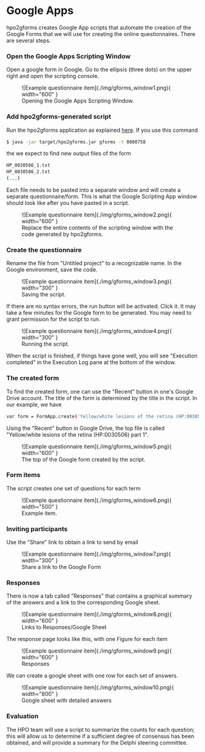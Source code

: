 # Google Apps
hpo2gforms creates Google App scripts that automate the creation of the Google Forms that we will use for creating the
online questionnaires. There are several steps.


### Open the Google Apps Scripting Window
Open a google form in Google. Go to the ellipsis (three dots) on the upper right and open the scripting console.

<figure markdown>
![Example questionnaire item](./img/gforms_window1.png){ width="600" }
<figcaption>Opening the Google Apps Scripting Window.
</figcaption>
</figure>

### Add hpo2gforms-generated script

Run the hpo2gforms application as explained [here](hpo2gforms.md). If you use this command
```bash
$ java -jar target/hpo2gforms.jar gforms -t 0000758 
```
the we expect to find new output files of the form
```bash
HP_0030506_1.txt
HP_0030506_2.txt
(...)
```
Each file needs to be pasted into a separate window and will create a separate questionnaire/form.
This is what the Google Scripting App window should look like after you have pasted in a script.


<figure markdown>
![Example questionnaire item](./img/gforms_window2.png){ width="600" }
<figcaption>Replace the entire contents of the scripting window with the code generated by hpo2gforms.
</figcaption>
</figure>

### Create the questionnaire
Rename the file from "Untitled project" to a recognizable name.
In the Google environment, save the code. 

<figure markdown>
![Example questionnaire item](./img/gforms_window3.png){ width="300" }
<figcaption>Saving the script.
</figcaption>
</figure>


If there are no syntax errors,
the run button will be activated. Click it. It may take a few minutes for
the Google form to be generated. You may need to grant permission for the script to run.

<figure markdown>
![Example questionnaire item](./img/gforms_window4.png){ width="300" }
<figcaption>Running the script.
</figcaption>
</figure>

When the script is finished, if things have gone well, you will see "Execution completed" in the Execution Log pane at the bottom of the window.

### The created form

To find the created form, one can use the "Recent" button in one's 
Google Drive account. The title of the form is determined by the title in the script. In our example, we have
```bash
var form = FormApp.create('Yellow/white lesions of the retina (HP:0030506) part 1');
```
Using the "Recent" button in Google Drive, the top file is called "Yellow/white lesions of the retina (HP:0030506) part 1".

<figure markdown>
![Example questionnaire item](./img/gforms_window5.png){ width="600" }
<figcaption>The top of the Google form created by the script.
</figcaption>
</figure>


### Form items

The script creates one set of questions for each term

<figure markdown>
![Example questionnaire item](./img/gforms_window6.png){ width="500" }
<figcaption>Example item.
</figcaption>
</figure>


### Inviting participants

Use the "Share" link to obtain a link to send by email

<figure markdown>
![Example questionnaire item](./img/gforms_window7.png){ width="300" }
<figcaption>Share a link to the Google Form
</figcaption>
</figure>


### Responses

There is now a tab called "Responses" that contains a graphical summary of the answers and a link to the 
corresponding Google sheet.

<figure markdown>
![Example questionnaire item](./img/gforms_window8.png){ width="600" }
<figcaption>Links to Responses/Google Sheet
</figcaption>
</figure>

The response page looks like this, with one Figure for each item

<figure markdown>
![Example questionnaire item](./img/gforms_window9.png){ width="600" }
<figcaption>Responses
</figcaption>
</figure>

We can create a google sheet with one row for each set of answers.

<figure markdown>
![Example questionnaire item](./img/gforms_window10.png){ width="800" }
<figcaption>Google sheet with detailed answers
</figcaption>
</figure>


### Evaluation

The HPO team will use a script to summarize the counts for each question; this will allow us to determine if
a sufficient degree of consensus has been obtained, and will provide a summary for the Delphi steering committee.